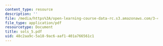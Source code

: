 ```yaml
---
content_type: resource
description: ''
file: /media/https%3A/open-learning-course-data-rc.s3.amazonaws.com/3-45-magnetic-materials-spring-2004/48c2aa9c5a189ac6aaf1401a766561c1_sols_5.pdf
file_type: application/pdf
resourcetype: Document
title: sols_5.pdf
uid: 48c2aa9c-5a18-9ac6-aaf1-401a766561c1
---
```

